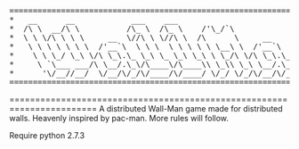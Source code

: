 <pre>
=======================================================================
*   __      __            ___    ___                                  *
*  /\ \  __/\ \          /\_ \  /\_ \    /'\_/`\                      *
*  \ \ \/\ \ \ \     __  \//\ \ \//\ \  /\      \     __      ___     *
*   \ \ \ \ \ \ \  /'__`\  \ \ \  \ \ \ \ \ \__\ \  /'__`\  /' _ `\   *
*    \ \ \_/ \_\ \/\ \_\.\_ \_\ \_ \_\ \_\ \ \_/\ \/\ \_\.\_/\ \/\ \  *
*     \ `\___ ___/\ \__/.\_\/\____\/\____\\ \_\\ \_\ \__/.\_\ \_\ \_\ *
*      '\/__//__/  \/__/\/_/\/____/\/____/ \/_/ \/_/\/__/\/_/\/_/\/_/ *
=======================================================================
</pre>
=======================================================================
A distributed Wall-Man game made for distributed walls.
Heavenly inspired by pac-man. More rules will follow.

Require python 2.7.3